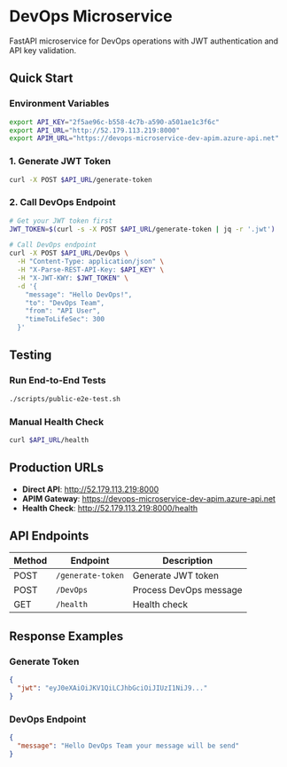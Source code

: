 # DevOps Microservice

FastAPI microservice for DevOps operations with JWT authentication and API key validation.

## Quick Start

### Environment Variables
```bash
export API_KEY="2f5ae96c-b558-4c7b-a590-a501ae1c3f6c"
export API_URL="http://52.179.113.219:8000"
export APIM_URL="https://devops-microservice-dev-apim.azure-api.net"
```

### 1. Generate JWT Token
```bash
curl -X POST $API_URL/generate-token
```

### 2. Call DevOps Endpoint
```bash
# Get your JWT token first
JWT_TOKEN=$(curl -s -X POST $API_URL/generate-token | jq -r '.jwt')

# Call DevOps endpoint
curl -X POST $API_URL/DevOps \
  -H "Content-Type: application/json" \
  -H "X-Parse-REST-API-Key: $API_KEY" \
  -H "X-JWT-KWY: $JWT_TOKEN" \
  -d '{
    "message": "Hello DevOps!",
    "to": "DevOps Team",
    "from": "API User",
    "timeToLifeSec": 300
  }'
```

## Testing

### Run End-to-End Tests
```bash
./scripts/public-e2e-test.sh
```

### Manual Health Check
```bash
curl $API_URL/health
```

## Production URLs

- **Direct API**: http://52.179.113.219:8000
- **APIM Gateway**: https://devops-microservice-dev-apim.azure-api.net
- **Health Check**: http://52.179.113.219:8000/health

## API Endpoints

| Method | Endpoint | Description |
|--------|----------|-------------|
| POST | `/generate-token` | Generate JWT token |
| POST | `/DevOps` | Process DevOps message |
| GET | `/health` | Health check |

## Response Examples

### Generate Token
```json
{
  "jwt": "eyJ0eXAiOiJKV1QiLCJhbGciOiJIUzI1NiJ9..."
}
```

### DevOps Endpoint
```json
{
  "message": "Hello DevOps Team your message will be send"
}
```
